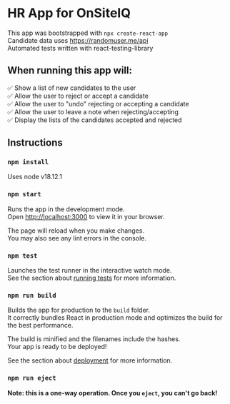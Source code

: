 # HR App for OnSiteIQ

This app was bootstrapped with `npx create-react-app` \
Candidate data uses https://randomuser.me/api \
Automated tests written with react-testing-library 


## When running this app will:

✅ Show a list of new candidates to the user \
✅ Allow the user to reject or accept a candidate \
✅ Allow the user to "undo" rejecting or accepting a candidate \
✅ Allow the user to leave a note when rejecting/accepting \
✅ Display the lists of the candidates accepted and rejected 


## Instructions

### `npm install`
Uses node v18.12.1

### `npm start`

Runs the app in the development mode.\
Open [http://localhost:3000](http://localhost:3000) to view it in your browser.

The page will reload when you make changes.\
You may also see any lint errors in the console.

### `npm test`

Launches the test runner in the interactive watch mode.\
See the section about [running tests](https://facebook.github.io/create-react-app/docs/running-tests) for more information.

### `npm run build`

Builds the app for production to the `build` folder.\
It correctly bundles React in production mode and optimizes the build for the best performance.

The build is minified and the filenames include the hashes.\
Your app is ready to be deployed!

See the section about [deployment](https://facebook.github.io/create-react-app/docs/deployment) for more information.


### `npm run eject`

**Note: this is a one-way operation. Once you `eject`, you can't go back!**